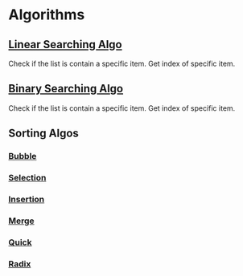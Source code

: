 # Algorithms
## [Linear Searching Algo](https://github.com/decodevM/algorithms/blob/main/lib/search.dart#L1)
Check if the list is contain a specific item.
Get index of specific item.

## [Binary Searching Algo](https://github.com/decodevM/algorithms/blob/main/lib/search.dart#L121)
Check if the list is contain a specific item.
Get index of specific item.

## Sorting Algos
### [Bubble](https://github.com/decodevM/algorithms/blob/main/lib/sorting.dart#L13)
### [Selection](https://github.com/decodevM/algorithms/blob/main/lib/sorting.dart#L32)
### [Insertion](https://github.com/decodevM/algorithms/blob/main/lib/sorting.dart#L49)
### [Merge](https://github.com/decodevM/algorithms/blob/main/lib/sorting.dart#L88)
### [Quick](https://github.com/decodevM/algorithms/blob/main/lib/sorting.dart#L118)
### [Radix](https://github.com/decodevM/algorithms/blob/main/lib/sorting.dart#L153)



